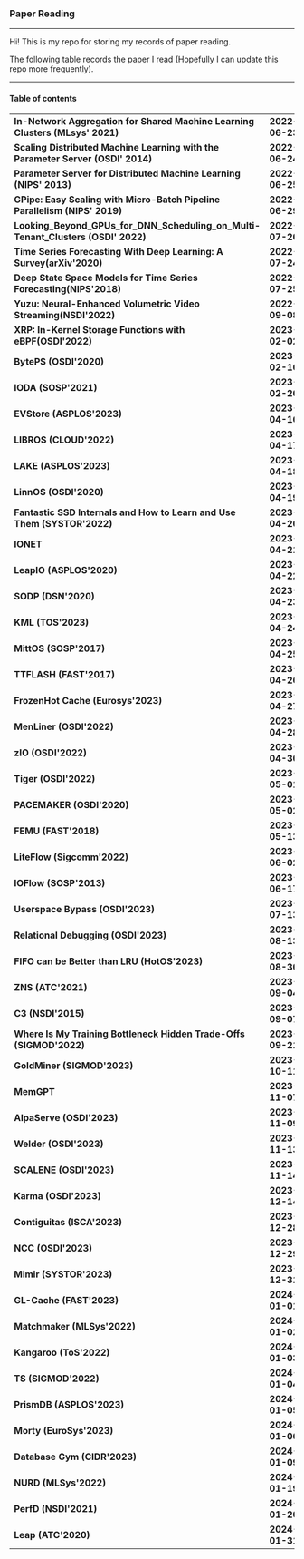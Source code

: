 ### Paper Reading   
---
Hi! This is my repo for storing my records of paper reading.  

The following table records the paper I read (Hopefully I can update this repo more frequently).

---

#### Table of contents

|                                                              |                |
| ------------------------------------------------------------ | -------------- |
| **In-Network Aggregation for Shared Machine Learning Clusters (MLsys' 2021)** | **2022-06-23** |
| **Scaling Distributed Machine Learning with the Parameter Server (OSDI' 2014)** | **2022-06-24** |
| **Parameter Server for Distributed Machine Learning (NIPS' 2013)** | **2022-06-25** |
| **GPipe: Easy Scaling with Micro-Batch Pipeline Parallelism (NIPS' 2019)** | **2022-06-29** |
| **Looking_Beyond_GPUs_for_DNN_Scheduling_on_Multi-Tenant_Clusters (OSDI' 2022)** | **2022-07-20** |
| **Time Series Forecasting With Deep Learning: A Survey(arXiv'2020)** | **2022-07-24** |
| **Deep State Space Models for Time Series Forecasting(NIPS'2018)** | **2022-07-25** |
| **Yuzu: Neural-Enhanced Volumetric Video Streaming(NSDI'2022)** | **2022-09-08** |
| **XRP: In-Kernel Storage Functions with eBPF(OSDI'2022)**    | **2023-02-02** |
| **BytePS (OSDI'2020)**                                       | **2023-02-16** |
| **IODA (SOSP'2021)**                                         | **2023-02-20** |
| **EVStore (ASPLOS'2023)**                                    | **2023-04-16** |
| **LIBROS (CLOUD'2022)**                                      | **2023-04-17** |
| **LAKE (ASPLOS'2023)**                                       | **2023-04-18** |
| **LinnOS (OSDI'2020)**                                       | **2023-04-19** |
| **Fantastic SSD Internals and How to Learn and Use Them (SYSTOR'2022)** | **2023-04-20** |
| **IONET**                                                    | **2023-04-21** |
| **LeapIO (ASPLOS'2020)**                                     | **2023-04-22** |
| **SODP (DSN'2020)**                                          | **2023-04-23** |
| **KML (TOS'2023)**                                           | **2023-04-24** |
| **MittOS (SOSP'2017)**                                       | **2023-04-25** |
| **TTFLASH (FAST'2017)**                                      | **2023-04-26** |
| **FrozenHot Cache (Eurosys'2023)**                           | **2023-04-27** |
| **MenLiner (OSDI'2022)**                                     | **2023-04-28** |
| **zIO (OSDI'2022)**                                          | **2023-04-30** |
| **Tiger (OSDI'2022)**                                        | **2023-05-01** |
| **PACEMAKER (OSDI'2020)**                                    | **2023-05-02** |
| **FEMU (FAST'2018)**                                         | **2023-05-13** |
| **LiteFlow (Sigcomm'2022)**                                  | **2023-06-02** |
| **IOFlow (SOSP'2013)**                                       | **2023-06-17** |
| **Userspace Bypass (OSDI'2023)**                             | **2023-07-13** |
| **Relational Debugging (OSDI'2023)**                         | **2023-08-13** |
| **FIFO can be Better than LRU (HotOS'2023)**                 | **2023-08-30** |
| **ZNS (ATC'2021)**                                           | **2023-09-04** |
| **C3 (NSDI'2015)**                                           | **2023-09-07** |
| **Where Is My Training Bottleneck Hidden Trade-Offs (SIGMOD'2022)** | **2023-09-21** |
| **GoldMiner (SIGMOD'2023)**                                  | **2023-10-11** |
| **MemGPT**                                                   | **2023-11-07** |
| **AlpaServe (OSDI'2023)**                                    | **2023-11-09** |
| **Welder (OSDI'2023)**                                       | **2023-11-13** |
| **SCALENE (OSDI'2023)**                                      | **2023-11-14** |
| **Karma (OSDI'2023)**                                        | **2023-12-14** |
| **Contiguitas (ISCA'2023)**                                  | **2023-12-28** |
| **NCC (OSDI'2023)**                                          | **2023-12-29** |
| **Mimir (SYSTOR'2023)**                                      | **2023-12-31** |
| **GL-Cache (FAST'2023)**                                     | **2024-01-01** |
| **Matchmaker (MLSys'2022)**                                  | **2024-01-02** |
| **Kangaroo (ToS'2022)**                                      | **2024-01-03** |
| **TS (SIGMOD'2022)**                                         | **2024-01-04** |
| **PrismDB (ASPLOS'2023)**                                    | **2024-01-05** |
| **Morty (EuroSys'2023)**                                     | **2024-01-06** |
| **Database Gym (CIDR'2023)**                                 | **2024-01-09** |
| **NURD (MLSys'2022)**                                        | **2024-01-19** |
| **PerfD (NSDI'2021)**                                        | **2024-01-20** |
| **Leap (ATC'2020)**                                          | **2024-01-31** |



